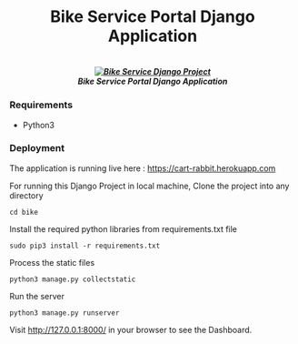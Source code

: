 <h1 align="center">Bike Service Portal Django Application</h1>

<h5 align="center">
  <br>
  <a href="https://github.com/adithyan-ak/"><img src="https://www.thenibusiness.com/mailimage/ee9d1c2dda.jpg" alt="Bike Service Django Project"></a>
  <br>
  Bike Service Portal Django Application
  <br>
</h5>

### Requirements

- Python3

### Deployment

The application is running live here : https://cart-rabbit.herokuapp.com

For running this Django Project in local machine, Clone the project into any directory

```cd bike```

Install the required python libraries from requirements.txt file

```sudo pip3 install -r requirements.txt```

Process the static files 

```python3 manage.py collectstatic```

Run the server

```python3 manage.py runserver```

Visit http://127.0.0.1:8000/ in your browser to see the Dashboard.
